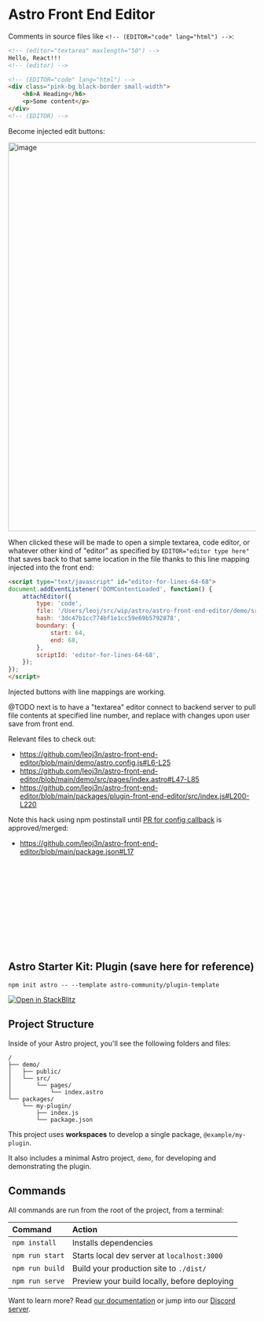 # Astro Front End Editor

Comments in source files like `<!-- (EDITOR="code" lang="html") -->`:

```html
<!-- (editor="textarea" maxlength="50") -->
Hello, React!!!
<!-- (editor) -->
```

```html
<!-- (EDITOR="code" lang="html") -->
<div class="pink-bg black-border small-width">
	<h6>A Heading</h6>
	<p>Some content</p>
</div>
<!-- (EDITOR) -->
```

Become injected edit buttons:

<img width="791" alt="image" src="https://user-images.githubusercontent.com/990216/154728921-b3c4ce7d-dadc-43e2-814e-72710b347bcb.png">

When clicked these will be made to open a simple textarea, code editor, or whatever other kind of "editor" as specified by `EDITOR="editor type here"` that saves back to that same location in the file thanks to this line mapping injected into the front end:

```html
<script type="text/javascript" id="editor-for-lines-64-68">
document.addEventListener('DOMContentLoaded', function() {
    attachEditor({
        type: 'code',
        file: '/Users/leoj/src/wip/astro/astro-front-end-editor/demo/src/pages/index.astro',
        hash: '3dc47b1cc774bf1e1cc59e69b5792878',
        boundary: {
            start: 64,
            end: 68,
        },
        scriptId: 'editor-for-lines-64-68',
    });
});
</script>
```

Injected buttons with line mappings are working.

@TODO next is to have a "textarea" editor connect to backend server to pull file contents at specified line number, and replace with changes upon user save from front end.

Relevant files to check out:

  - https://github.com/leoj3n/astro-front-end-editor/blob/main/demo/astro.config.js#L6-L25
  - https://github.com/leoj3n/astro-front-end-editor/blob/main/demo/src/pages/index.astro#L47-L85
  - https://github.com/leoj3n/astro-front-end-editor/blob/main/packages/plugin-front-end-editor/src/index.js#L200-L220

Note this hack using npm postinstall until [PR for config callback](https://github.com/withastro/astro/pull/2611) is approved/merged:

  - https://github.com/leoj3n/astro-front-end-editor/blob/main/package.json#L17

<br>
<br>
<br>
<br>
<br>
<br>
<br>
<br>
<br>
<br>

## Astro Starter Kit: Plugin (save here for reference)

```shell
npm init astro -- --template astro-community/plugin-template
```

[![Open in StackBlitz][open-img]][open-url]



## Project Structure

Inside of your Astro project, you'll see the following folders and files:

```
/
├── demo/
│   ├── public/
│   └── src/
│       └── pages/
│           └── index.astro
└── packages/
    └── my-plugin/
        ├── index.js
        └── package.json
```

This project uses **workspaces** to develop a single package, `@example/my-plugin`.

It also includes a minimal Astro project, `demo`, for developing and demonstrating the plugin.



## Commands

All commands are run from the root of the project, from a terminal:

| Command         | Action                                       |
|:----------------|:---------------------------------------------|
| `npm install`   | Installs dependencies                        |
| `npm run start` | Starts local dev server at `localhost:3000`  |
| `npm run build` | Build your production site to `./dist/`      |
| `npm run serve` | Preview your build locally, before deploying |

Want to learn more?
Read [our documentation][docs-url] or jump into our [Discord server][chat-url].



[chat-url]: https://astro.build/chat
[docs-url]: https://github.com/withastro/astro
[open-img]: https://developer.stackblitz.com/img/open_in_stackblitz.svg
[open-url]: https://stackblitz.com/github/withastro/astro/tree/latest/examples/plugin
